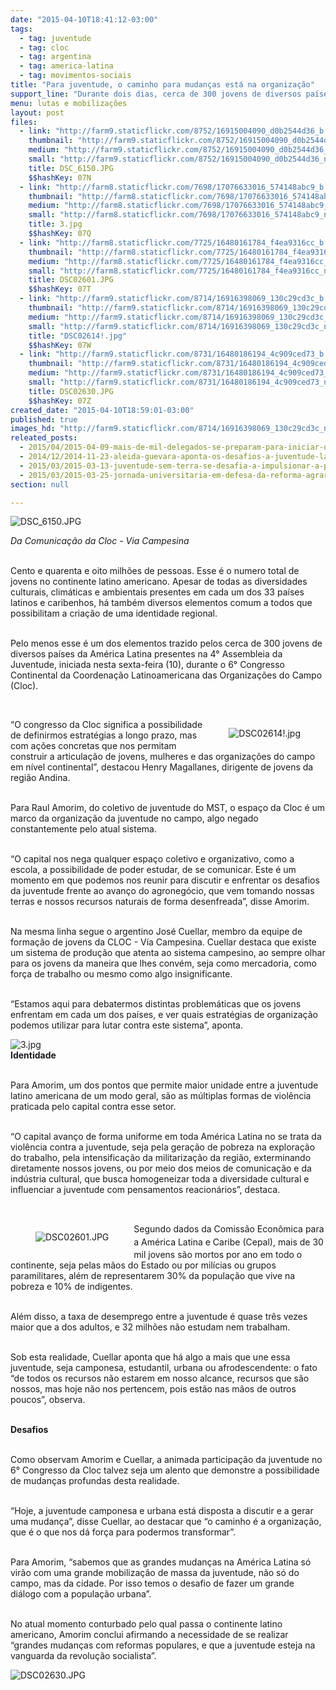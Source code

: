 ```yaml
---
date: "2015-04-10T18:41:12-03:00"
tags:
  - tag: juventude
  - tag: cloc
  - tag: argentina
  - tag: america-latina
  - tag: movimentos-sociais
title: "Para juventude, o caminho para mudanças está na organização"
support_line: "Durante dois dias, cerca de 300 jovens de diversos países da América Latina participam da Assembleia da Juventude no o 6° Congresso da Cloc."
menu: lutas e mobilizações
layout: post
files:
  - link: "http://farm9.staticflickr.com/8752/16915004090_d0b2544d36_b.jpg"
    thumbnail: "http://farm9.staticflickr.com/8752/16915004090_d0b2544d36_t.jpg"
    medium: "http://farm9.staticflickr.com/8752/16915004090_d0b2544d36_z.jpg"
    small: "http://farm9.staticflickr.com/8752/16915004090_d0b2544d36_n.jpg"
    title: DSC_6150.JPG
    $$hashKey: 07N
  - link: "http://farm8.staticflickr.com/7698/17076633016_574148abc9_b.jpg"
    thumbnail: "http://farm8.staticflickr.com/7698/17076633016_574148abc9_t.jpg"
    medium: "http://farm8.staticflickr.com/7698/17076633016_574148abc9_z.jpg"
    small: "http://farm8.staticflickr.com/7698/17076633016_574148abc9_n.jpg"
    title: 3.jpg
    $$hashKey: 07Q
  - link: "http://farm8.staticflickr.com/7725/16480161784_f4ea9316cc_b.jpg"
    thumbnail: "http://farm8.staticflickr.com/7725/16480161784_f4ea9316cc_t.jpg"
    medium: "http://farm8.staticflickr.com/7725/16480161784_f4ea9316cc_z.jpg"
    small: "http://farm8.staticflickr.com/7725/16480161784_f4ea9316cc_n.jpg"
    title: DSC02601.JPG
    $$hashKey: 07T
  - link: "http://farm9.staticflickr.com/8714/16916398069_130c29cd3c_b.jpg"
    thumbnail: "http://farm9.staticflickr.com/8714/16916398069_130c29cd3c_t.jpg"
    medium: "http://farm9.staticflickr.com/8714/16916398069_130c29cd3c_z.jpg"
    small: "http://farm9.staticflickr.com/8714/16916398069_130c29cd3c_n.jpg"
    title: "DSC02614!.jpg"
    $$hashKey: 07W
  - link: "http://farm9.staticflickr.com/8731/16480186194_4c909ced73_b.jpg"
    thumbnail: "http://farm9.staticflickr.com/8731/16480186194_4c909ced73_t.jpg"
    medium: "http://farm9.staticflickr.com/8731/16480186194_4c909ced73_z.jpg"
    small: "http://farm9.staticflickr.com/8731/16480186194_4c909ced73_n.jpg"
    title: DSC02630.JPG
    $$hashKey: 07Z
created_date: "2015-04-10T18:59:01-03:00"
published: true
images_hd: "http://farm9.staticflickr.com/8714/16916398069_130c29cd3c_n.jpg"
releated_posts:
  - 2015/04/2015-04-09-mais-de-mil-delegados-se-preparam-para-iniciar-o-6-congresso-continental-da-cloc.md
  - 2014/12/2014-11-23-aleida-guevara-aponta-os-desafios-a-juventude-latino-americana.md
  - 2015/03/2015-03-13-juventude-sem-terra-se-desafia-a-impulsionar-a-participacao-na-luta-pela-reforma-agraria.md
  - 2015/03/2015-03-25-jornada-universitaria-em-defesa-da-reforma-agraria-aproxima-o-campo-e-o-ambiente-academico.md
section: null

---
```

<p><img alt="DSC_6150.JPG" src="http://farm9.staticflickr.com/8752/16915004090_d0b2544d36_b.jpg" /></p>

<p><em>Da Comunica&ccedil;&atilde;o da Cloc - Via Campesina</em></p>

<p><br />
Cento e quarenta e oito milh&otilde;es de pessoas. Esse &eacute; o numero total de jovens no continente latino americano. Apesar de todas as diversidades culturais, clim&aacute;ticas e ambientais presentes em cada um dos 33 pa&iacute;ses latinos e caribenhos, h&aacute; tamb&eacute;m diversos elementos comum a todos que possibilitam a cria&ccedil;&atilde;o de uma identidade regional.</p>

<p><br />
Pelo menos esse &eacute; um dos elementos trazido pelos cerca de 300 jovens de diversos pa&iacute;ses da Am&eacute;rica Latina presentes na 4&deg; Assembleia da Juventude, iniciada nesta sexta-feira (10), durante o 6&deg; Congresso Continental da Coordena&ccedil;&atilde;o Latinoamericana das Organiza&ccedil;&otilde;es do Campo (Cloc).</p>

<p>&nbsp;</p>

<figure class="image" style="float:right"><img alt="DSC02614!.jpg" src="http://farm9.staticflickr.com/8714/16916398069_130c29cd3c_b.jpg" />
<figcaption></figcaption>
</figure>

<p>&ldquo;O congresso da Cloc significa a possibilidade de definirmos estrat&eacute;gias a longo prazo, mas com a&ccedil;&otilde;es concretas que nos permitam construir a articula&ccedil;&atilde;o de jovens, mulheres e das organiza&ccedil;&otilde;es do campo em n&iacute;vel continental&rdquo;, destacou Henry Magallanes, dirigente de jovens da regi&atilde;o Andina.</p>

<p><br />
Para Raul Amorim, do coletivo de juventude do MST, o espa&ccedil;o da Cloc &eacute; um marco da organiza&ccedil;&atilde;o da juventude no campo, algo negado constantemente pelo atual sistema.&nbsp;</p>

<p><br />
&ldquo;O capital nos nega qualquer espa&ccedil;o coletivo e organizativo, como a escola, a possibilidade de poder estudar, de se comunicar. Este &eacute; um momento em que podemos nos reunir para discutir e enfrentar os desafios da juventude frente ao avan&ccedil;o do agroneg&oacute;cio, que vem tomando nossas terras e nossos recursos naturais de forma desenfreada&rdquo;, disse Amorim.</p>

<p><br />
Na mesma linha segue o argentino Jos&eacute; Cuellar, membro da equipe de forma&ccedil;&atilde;o de jovens da CLOC - V&iacute;a Campesina. Cuellar destaca que existe um sistema de produ&ccedil;&atilde;o que atenta ao sistema campesino, ao sempre olhar para os jovens da maneira que lhes conv&eacute;m, seja como mercadoria, como for&ccedil;a de trabalho ou mesmo como algo insignificante.</p>

<p><br />
&ldquo;Estamos aqui para debatermos distintas problem&aacute;ticas que os jovens enfrentam em cada um dos pa&iacute;ses, e ver quais estrat&eacute;gias de organiza&ccedil;&atilde;o podemos utilizar para lutar contra este sistema&rdquo;, aponta.</p>

<p><img alt="3.jpg" src="http://farm8.staticflickr.com/7698/17076633016_574148abc9_b.jpg" /><br />
<strong>Identidade</strong></p>

<p><br />
Para Amorim, um dos pontos que permite maior unidade entre a juventude latino americana de um modo geral, s&atilde;o as m&uacute;ltiplas formas de viol&ecirc;ncia praticada pelo capital contra esse setor.</p>

<p><br />
&ldquo;O capital avan&ccedil;o de forma uniforme em toda Am&eacute;rica Latina no se trata da viol&ecirc;ncia contra a juventude, seja pela gera&ccedil;&atilde;o de pobreza na explora&ccedil;&atilde;o do trabalho, pela intensifica&ccedil;&atilde;o da militariza&ccedil;&atilde;o da regi&atilde;o, exterminando diretamente nossos jovens, ou por meio dos meios de comunica&ccedil;&atilde;o e da ind&uacute;stria cultural, que busca homogeneizar toda a diversidade cultural e influenciar a juventude com pensamentos reacion&aacute;rios&rdquo;, destaca.</p>

<p>&nbsp;</p>

<figure class="image" style="float:left"><img alt="DSC02601.JPG" src="http://farm8.staticflickr.com/7725/16480161784_f4ea9316cc_b.jpg" />
<figcaption></figcaption>
</figure>

<p><span style="line-height: 20.7999992370605px;">Segundo dados da Comiss&atilde;o Econ&ocirc;mica para a Am&eacute;rica Latina e Caribe&nbsp;</span><span style="line-height: 20.7999992370605px;">(Cepal), mais&nbsp;</span>de 30 mil jovens s&atilde;o mortos por ano em todo o continente, seja pelas m&atilde;os do Estado ou por mil&iacute;cias ou grupos paramilitares, al&eacute;m de representarem 30% da popula&ccedil;&atilde;o que vive na pobreza e 10% de indigentes.</p>

<p><br />
Al&eacute;m disso, a taxa de desemprego entre a juventude &eacute; quase tr&ecirc;s vezes maior que a dos adultos, e 32 milh&otilde;es n&atilde;o estudam nem trabalham.</p>

<p><br />
Sob esta realidade, Cuellar aponta que h&aacute; algo a mais que une essa juventude, seja camponesa, estudantil, urbana ou afrodescendente: o fato &ldquo;de todos os recursos n&atilde;o estarem em nosso alcance, recursos que s&atilde;o nossos, mas hoje n&atilde;o nos pertencem, pois est&atilde;o nas m&atilde;os de outros poucos&rdquo;, observa.</p>

<p><br />
<strong>Desafios</strong></p>

<p><br />
Como observam Amorim e Cuellar, a animada participa&ccedil;&atilde;o da juventude no 6&deg; Congresso da Cloc talvez seja um alento que demonstre a possibilidade de mudan&ccedil;as profundas desta realidade.</p>

<p><br />
&ldquo;Hoje, a juventude camponesa e urbana est&aacute; disposta a discutir e a gerar uma mudan&ccedil;a&rdquo;, disse Cuellar, ao destacar que &ldquo;o caminho &eacute; a organiza&ccedil;&atilde;o, que &eacute; o que nos d&aacute; for&ccedil;a para podermos transformar&rdquo;.</p>

<p><br />
Para Amorim, &ldquo;sabemos que as grandes mudan&ccedil;as na Am&eacute;rica Latina s&oacute; vir&atilde;o com uma grande mobiliza&ccedil;&atilde;o de massa da juventude, n&atilde;o s&oacute; do campo, mas da cidade. Por isso temos o desafio de fazer um grande di&aacute;logo com a popula&ccedil;&atilde;o urbana&rdquo;.</p>

<p><br />
No atual momento conturbado pelo qual passa o continente latino americano, Amorim conclui afirmando a necessidade de se realizar &ldquo;grandes mudan&ccedil;as com reformas populares, e que a juventude esteja na vanguarda da revolu&ccedil;&atilde;o socialista&rdquo;.</p>

<p><img alt="DSC02630.JPG" src="http://farm9.staticflickr.com/8731/16480186194_4c909ced73_b.jpg" /></p>
